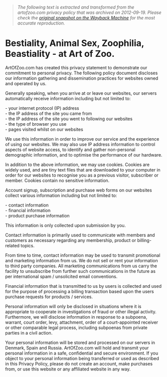 > *The following text is extracted and transformed from the artofzoo.com privacy policy that was archived on 2012-09-19. Please check the [original snapshot on the Wayback Machine](https://web.archive.org/web/20120919100351id_/https%3A//www.artofzoo.com/bestiality-privacy.php) for the most accurate reproduction.*

# Bestiality, Animal Sex, Zoophilia, Beastiality - at Art of Zoo.

ArtOfZoo.com has created this privacy statement to demonstrate our commitment to personal privacy. The following policy document discloses our information gathering and dissemination practices for websites owned and operated by us. 

Generally speaking, when you arrive at or leave our websites, our servers automatically receive information including but not limited to:

\- your internet protocol (IP) address  
\- the IP address of the site you came from  
\- the IP address of the site you went to following our websites  
\- the type of browser you use  
\- pages visited whilst on our websites

We use this information in order to improve our service and the experience of using our websites. We may also use IP address information to control aspects of website access, to identify and gather non-personal demographic information, and to optimise the performance of our hardware. 

In addition to the above information, we may use cookies. Cookies are widely used, and are tiny text files that are downloaded to your computer in order for our websites to recognise you as a previous visitor, subscriber or member. Cookies contain no sensitive information.

Account signup, subscription and purchase web forms on our websites collect various information including but not limited to:

\- contact information  
\- financial information  
\- product purchase information

This information is only collected upon submission by you. 

Contact information is primarily used to communicate with members and customers as necessary regarding any membership, product or billing-related topics. 

From time to time, contact information may be used to transmit promotional and marketing information from us. We do not sell or rent your information to third party companies. All marketing communications from us carry the facility to unsubscribe from further such communications in the future as per international spam / unsolicited email conventions.

Financial information that is transmitted to us by users is collected and used for the purpose of processing a billing transaction based upon the users purchase requests for products / services. 

Personal information will only be disclosed in situations where it is appropriate to cooperate in investigations of fraud or other illegal activity. Furthermore, we will disclose information in response to a subpoena, warrant, court order, levy, attachment, order of a court-appointed receiver or other comparable legal process, including subpoenas from private parties in a civil action. 

Your personal information will be stored and processed on our servers in Denmark, Spain and Russia. ArtOfZoo.com will hold and transmit your personal information in a safe, confidential and secure environment. If you object to your personal information being transferred or used as described in this Privacy Policy, please do not create an account, make purchases from, or use this website or any affiliated website in any way. 

  

